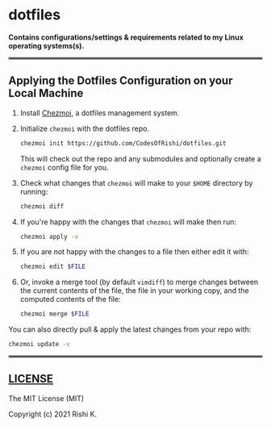 # dotfiles

**Contains configurations/settings & requirements related to my Linux operating systems(s).**

<hr style="border:2px solid gray"> </hr>

## Applying the Dotfiles Configuration on your Local Machine

1. Install [Chezmoi](https://github.com/twpayne/chezmoi), a dotfiles management system.

2. Initialize `chezmoi` with the dotfiles repo.

   ```bash
   chezmoi init https://github.com/CodesOfRishi/dotfiles.git
   ```
   This will check out the repo and any submodules and optionally create a `chezmoi` config file for you.

3. Check what changes that `chezmoi` will make to your `$HOME` directory by running:

   ```bash
   chezmoi diff
   ```

4. If you're happy with the changes that `chezmoi` will make then run:

   ```bash
   chezmoi apply -v
   ```

5. If you are not happy with the changes to a file then either edit it with:

   ```bash
   chezmoi edit $FILE
   ```

6. Or, invoke a merge tool (by default `vimdiff`) to merge changes between the current contents of the file, the file in your working copy, and the computed contents of the file:

   ```bash
   chezmoi merge $FILE
   ```

You can also directly pull & apply the latest changes from your repo with:

```bash
chezmoi update -v
```

<hr style="border:2px solid gray"> </hr>



## [LICENSE](https://github.com/CodesOfRishi/linux-gnu-conf/blob/main/LICENSE)

The MIT License (MIT)

Copyright (c) 2021 Rishi K.
